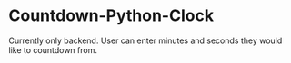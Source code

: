# Countdown-Python-Clock

Currently only backend. User can enter minutes and seconds they would like to countdown from. 
